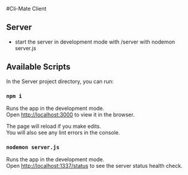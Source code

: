 #Cli-Mate Client

## Server
- start the server in development mode with /server with nodemon server.js

## Available Scripts

In the Server project directory, you can run:

### `npm i`

Runs the app in the development mode.<br />
Open [http://localhost:3000](http://localhost:3000) to view it in the browser.

The page will reload if you make edits.<br />
You will also see any lint errors in the console.

### `nodemon server.js`

Runs the app in the development mode.<br />
Open [http://localhost:1337/status](http://localhost:1337/status) to see the server status health check.<br />



